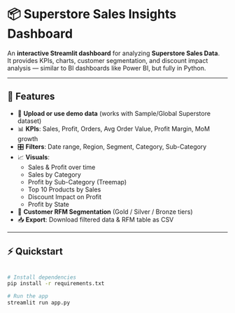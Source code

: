 # 📦 Superstore Sales Insights Dashboard 

An **interactive Streamlit dashboard** for analyzing **Superstore Sales Data**.  
It provides KPIs, charts, customer segmentation, and discount impact analysis — similar to BI dashboards like Power BI, but fully in Python.  

---

## 🚀 Features
- 📂 **Upload or use demo data** (works with Sample/Global Superstore dataset)  
- 📊 **KPIs**: Sales, Profit, Orders, Avg Order Value, Profit Margin, MoM growth  
- 🎛️ **Filters**: Date range, Region, Segment, Category, Sub-Category  
- 📈 **Visuals**:  
  - Sales & Profit over time  
  - Sales by Category  
  - Profit by Sub-Category (Treemap)  
  - Top 10 Products by Sales  
  - Discount Impact on Profit  
  - Profit by State  
- 👥 **Customer RFM Segmentation** (Gold / Silver / Bronze tiers)  
- 📥 **Export**: Download filtered data & RFM table as CSV  

---

## ⚡ Quickstart
```bash

# Install dependencies
pip install -r requirements.txt

# Run the app
streamlit run app.py
